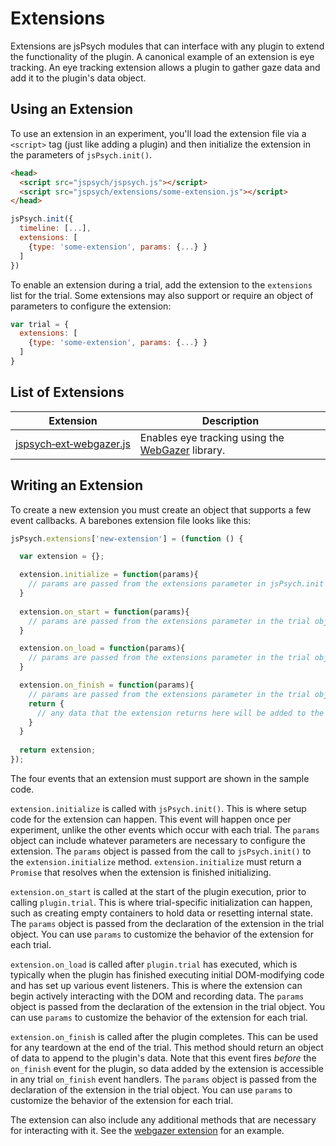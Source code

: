 # Extensions

Extensions are jsPsych modules that can interface with any plugin to extend the functionality of the plugin. A canonical example of an extension is eye tracking. An eye tracking extension allows a plugin to gather gaze data and add it to the plugin's data object.

## Using an Extension

To use an extension in an experiment, you'll load the extension file via a `<script>` tag (just like adding a plugin) and then initialize the extension in the parameters of `jsPsych.init()`.

```html
<head>
  <script src="jspsych/jspsych.js"></script>
  <script src="jspsych/extensions/some-extension.js"></script>
</head>
```

```js
jsPsych.init({
  timeline: [...],
  extensions: [
    {type: 'some-extension', params: {...} }
  ]
})
```

To enable an extension during a trial, add the extension to the `extensions` list for the trial. Some extensions may also support or require an object of parameters to configure the extension:

```js
var trial = {
  extensions: [
    {type: 'some-extension', params: {...} }
  ]
}
```

## List of Extensions

Extension | Description
------ | -----------
[jspsych&#8209;ext&#8209;webgazer.js](../extensions/jspsych-ext-webgazer.md) | Enables eye tracking using the [WebGazer](https://webgazer.cs.brown.edu/) library.

## Writing an Extension

To create a new extension you must create an object that supports a few event callbacks. A barebones extension file looks like this:

```js
jsPsych.extensions['new-extension'] = (function () {

  var extension = {};

  extension.initialize = function(params){
    // params are passed from the extensions parameter in jsPsych.init
  }
  
  extension.on_start = function(params){
    // params are passed from the extensions parameter in the trial object
  }

  extension.on_load = function(params){
    // params are passed from the extensions parameter in the trial object
  }

  extension.on_finish = function(params){
    // params are passed from the extensions parameter in the trial object
    return {
      // any data that the extension returns here will be added to the trial data
    }
  }
  
  return extension;
});
```

The four events that an extension must support are shown in the sample code.

`extension.initialize` is called with `jsPsych.init()`. This is where setup code for the extension can happen. This event will happen once per experiment, unlike the other events which occur with each trial. The `params` object can include whatever parameters are necessary to configure the extension. The `params` object is passed from the call to `jsPsych.init()` to the `extension.initialize` method. `extension.initialize` must return a `Promise` that resolves when the extension is finished initializing. 

`extension.on_start` is called at the start of the plugin execution, prior to calling `plugin.trial`. This is where trial-specific initialization can happen, such as creating empty containers to hold data or resetting internal state. The `params` object is passed from the declaration of the extension in the trial object. You can use `params` to customize the behavior of the extension for each trial.

`extension.on_load` is called after `plugin.trial` has executed, which is typically when the plugin has finished executing initial DOM-modifying code and has set up various event listeners. This is where the extension can begin actively interacting with the DOM and recording data. The `params` object is passed from the declaration of the extension in the trial object. You can use `params` to customize the behavior of the extension for each trial.

`extension.on_finish` is called after the plugin completes. This can be used for any teardown at the end of the trial. This method should return an object of data to append to the plugin's data. Note that this event fires *before* the `on_finish` event for the plugin, so data added by the extension is accessible in any trial `on_finish` event handlers. The `params` object is passed from the declaration of the extension in the trial object. You can use `params` to customize the behavior of the extension for each trial.

The extension can also include any additional methods that are necessary for interacting with it. See the [webgazer extension](../extensions/jspsych-ext-webgazer.md) for an example.